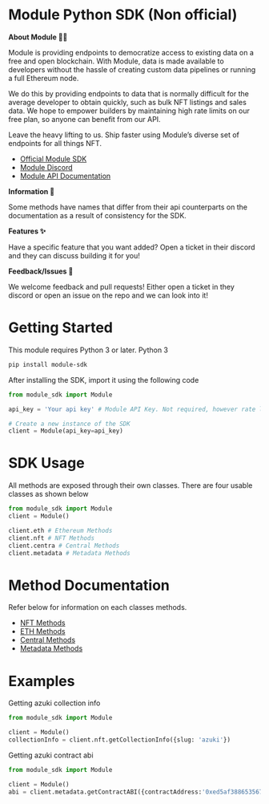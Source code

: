 # Module Python SDK (Non official)

**About Module 📖✨**

Module is providing endpoints to democratize access to existing data on a free and open blockchain. With Module, data is made available to developers without the hassle of creating custom data pipelines or running a full Ethereum node.

We do this by providing endpoints to data that is normally difficult for the average developer to obtain quickly, such as bulk NFT listings and sales data. We hope to empower builders by maintaining high rate limits on our free plan, so anyone can benefit from our API.

Leave the heavy lifting to us. Ship faster using Module’s diverse set of endpoints for all things NFT.

 - [Official Module SDK](https://github.com/modulenft/module-sdk)
 - [Module Discord](https://discord.com/invite/module)
 - [Module API Documentation](https://module.readme.io/reference/about)

**Information 📖**

Some methods have names that differ from their api counterparts on the documentation as a result of consistency for the SDK.

**Features ✨**

Have a specific feature that you want added? Open a ticket in their discord and they can discuss building it for you!

**Feedback/Issues 🤝**

We welcome feedback and pull requests! Either open a ticket in they discord or open an issue on the repo and we can look into it!


# Getting Started
This module requires Python 3 or later. Python 3
```zsh
pip install module-sdk
```

After installing the SDK, import it using the following code
```python
from module_sdk import Module

api_key = 'Your api key' # Module API Key. Not required, however rate limits will apply.

# Create a new instance of the SDK
client = Module(api_key=api_key)
```

# SDK Usage

All methods are exposed through their own classes. 
There are four usable classes as shown below
```python
from module_sdk import Module
client = Module()

client.eth # Ethereum Methods
client.nft # NFT Methods
client.centra # Central Methods
client.metadata # Metadata Methods
```

# Method Documentation
Refer below for information on each classes methods.

- [NFT Methods](./docs/nft.md)
- [ETH Methods](./docs/eth.md)
- [Central Methods](./docs/central.md)
- [Metadata Methods](./docs/metadata.md)


# Examples
Getting azuki collection info
```python
from module_sdk import Module

client = Module()
collectionInfo = client.nft.getCollectionInfo({slug: 'azuki'})
```
Getting azuki contract abi
```python
from module_sdk import Module

client = Module()
abi = client.metadata.getContractABI({contractAddress:'0xed5af388653567af2f388e6224dc7c4b3241c544'})
```